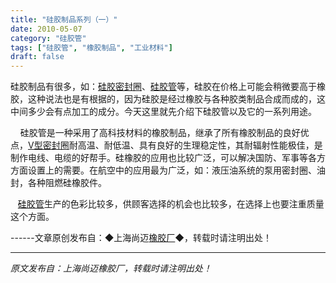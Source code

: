 ```yaml
---
title: "硅胶制品系列（一）"
date: 2010-05-07
category: "硅胶管"
tags: ["硅胶管", "橡胶制品", "工业材料"]
draft: false
---
```


硅胶制品有很多，如：[硅胶密封圈](http://www.smpolymer.com/)、[硅胶管](http://www.smpolymer.com/guijiaoguan/)等，硅胶在价格上可能会稍微要高于橡胶，这种说法也是有根据的，因为硅胶是经过橡胶与各种胶类制品合成而成的，这中间多少会有点加工的成分。今天这里就先介绍下硅胶管以及它的一系列用途。

    硅胶管是一种采用了高科技材料的橡胶制品，继承了所有橡胶制品的良好优点，[V型密封圈](http://www.smpolymer.com/)耐高温、耐低温、具有良好的生理稳定性，其耐辐射性能极佳，是制作电线、电缆的好帮手。硅橡胶的应用也比较广泛，可以解决国防、军事等各方方面设置上的需要。在航空中的应用最为广泛，如：液压油系统的泵用密封圈、油封，各种阻燃硅橡胶件。

   [硅胶管](http://www.smpolymer.com/guijiaoguan/)生产的色彩比较多，供顾客选择的机会也比较多，在选择上也要注重质量这个方面。

------文章原创发布自：◆上海尚迈[橡胶厂](http://www.smpolymer.com/)◆，转载时请注明出处！

---

*原文发布自：上海尚迈橡胶厂，转载时请注明出处！*

